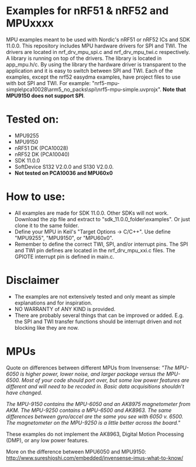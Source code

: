 # Examples for nRF51 & nRF52 and MPUxxxx
MPU examples meant to be used with Nordic's nRF51 or nRF52 ICs and SDK 11.0.0. 
This repository includes MPU hardware drivers for SPI and TWI. The drivers are located in nrf_drv_mpu_spi.c and nrf_drv_mpu_twi.c respectively. A library is running on top of the drivers. The library is located in app_mpu.h/c. By using the library the hardware driver is transparent to the application and it is easy to switch between SPI and TWI. Each of the examples, except the nrf52 easydma examples, have project files to use with bot SPI and TWI. For example: "nrf5-mpu-simple\pca10028\arm5_no_packs\spi\nrf5-mpu-simple.uvprojx". <b>Note that MPU9150 does not support SPI</b>.

# Tested on:
* MPU9255
* MPU9150
* nRF51 DK (PCA10028)
* nRF52 DK (PCA10040)
* SDK 11.0.0
* SoftDevice S132 V2.0.0 and S130 V2.0.0.
* <b>Not tested on PCA10036 and MPU60x0</b>

# How to use:
* All examples are made for SDK 11.0.0. Other SDKs will not work. Download the zip file and extract to "sdk_11.0.0_folder\examples". Or just clone it to the same folder. 
* Define your MPU in Keil's "Target Options -> C/C++". Use define "MPU9255", "MPU9150", or "MPU60x0".
* Remember to define the correct TWI, SPI, and/or interrupt pins. The SPI and TWI pin defines are located in the nrf_drv_mpu_xxi.c files. The GPIOTE interrupt pin is defined in main.c.

# Disclaimer
 * The examples are not extensively tested and only meant as simple explanations and for inspiration. 
 * NO WARRANTY of ANY KIND is provided.
 * There are probably several things that can be improved or added. E.g. the SPI and TWI transfer functions should be interrupt driven and not blocking like they are now. 

# MPUs
Quote on differences between different MPUs from Invensense:
<i>"The MPU-6050 is higher power, lower noise, and larger package versus the MPU-6500. Most of your code should port over, but some low power features are different and will need to be recoded in. Basic data acquisitions shouldn’t have changed.

The MPU-9150 contains the MPU-6050 and an AK8975 magnetometer from AKM. The MPU-9250 contains a MPU-6500 and AK8963. The same differences between gyro/accel are the same you see with 6050 v. 6500. The magnetometer on the MPU-9250 is a little better across the board."</i>

These examples do not implement the AK8963, Digital Motion Processing (DMP), or any low power features.

More on the difference between MPU6050 and MPU9150: http://www.sureshjoshi.com/embedded/invensense-imus-what-to-know/
